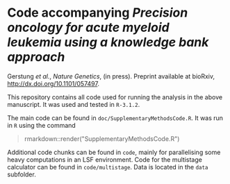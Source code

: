 # Code accompanying *Precision oncology for acute myeloid leukemia using a knowledge bank approach*

Gerstung *et al.*, *Nature Genetics*, (in press). Preprint available at bioRxiv, http://dx.doi.org/10.1101/057497.

This repository contains all code used for running the analysis in the above manuscript. It was used and tested in `R-3.1.2`. 

The main code can be found in `doc/SupplementaryMethodsCode.R`. It was run in `R` using the command 

   > rmarkdown::render("SupplementaryMethodsCode.R")
   
Additional code chunks can be found in `code`, mainly for parallelising some heavy computations in an LSF environment. Code for the multistage calculator can be found in `code/multistage`. Data is located in the `data` subfolder.